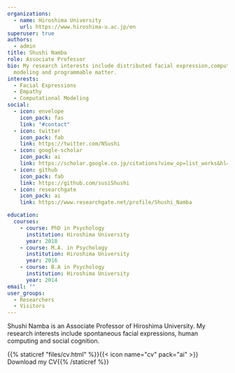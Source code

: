 ```yaml
---
organizations:
  - name: Hiroshima University
    url: https://www.hiroshima-u.ac.jp/en
superuser: true
authors:
  - admin
title: Shushi Namba
role: Associate Professor
bio: My research interests include distributed facial expression,computational
  modeling and programmable matter.
interests:
  - Facial Expressions
  - Empathy
  - Computational Modeling
social:
  - icon: envelope
    icon_pack: fas
    link: "#contact"
  - icon: twitter
    icon_pack: fab
    link: https://twitter.com/NSushi
  - icon: google-scholar
    icon_pack: ai
    link: https://scholar.google.co.jp/citations?view_op=list_works&hl=ja&user=2PtNBG0AAAAJ
  - icon: github
    icon_pack: fab
    link: https://github.com/susiShushi
  - icon: researchgate
    icon_pack: ai
    link: https://www.researchgate.net/profile/Shushi_Namba

education:
  courses:
    - course: PhD in Psychology
      institution: Hiroshima University
      year: 2018
    - course: M.A. in Psychology
      institution: Hiroshima University
      year: 2016
    - course: B.A in Psychology
      institution: Hiroshima University
      year: 2014
email: ""
user_groups:
  - Researchers
  - Visitors
---
```

Shushi Namba is an Associate Professor of Hiroshima University. My research interests include spontaneous facial expressions, human computing and social cognition.

{{% staticref "files/cv.html" %}}{{< icon name="cv" pack="ai" >}} Download my CV{{% /staticref %}}